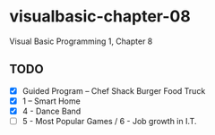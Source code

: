 # visualbasic-chapter-08
Visual Basic Programming 1, Chapter 8

## TODO
- [X] Guided Program – Chef Shack Burger Food Truck
- [X] 1 – Smart Home 
- [X] 4 - Dance Band
- [ ] 5 - Most Popular Games / 6 - Job growth in I.T.